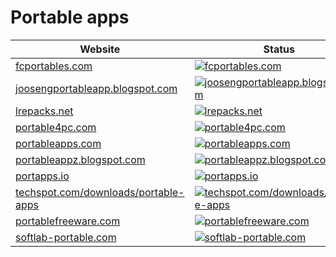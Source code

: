 # Portable apps

|Website|Status|Remark|
|-|-|-|
|[fcportables.com](https://fcportables.com/)|[![fcportables.com](https://img.shields.io/website?down_color=red&down_message=offline&up_color=green&up_message=online&url=https%3A%2F%2Ffcportables.com)](https://fcportables.com/)|-|
|[joosengportableapp.blogspot.com](https://joosengportableapp.blogspot.com/)|[![joosengportableapp.blogspot.com](https://img.shields.io/website?down_color=red&down_message=offline&up_color=green&up_message=online&url=https%3A%2F%2Fjoosengportableapp.blogspot.com)](https://joosengportableapp.blogspot.com/)|-|
|[lrepacks.net](https://lrepacks.net/)|[![lrepacks.net](https://img.shields.io/website?down_color=red&down_message=offline&up_color=green&up_message=online&url=https%3A%2F%2Flrepacks.net)](https://lrepacks.net/)|-|
|[portable4pc.com](https://portable4pc.com/)|[![portable4pc.com](https://img.shields.io/website?down_color=red&down_message=offline&up_color=green&up_message=online&url=https%3A%2F%2Fportable4pc.com)](https://portable4pc.com/)|-|
|[portableapps.com](https://portableapps.com/)|[![portableapps.com](https://img.shields.io/website?down_color=red&down_message=offline&up_color=green&up_message=online&url=https%3A%2F%2Fportableapps.com)](https://portableapps.com/)|-|
|[portableappz.blogspot.com](https://portableappz.blogspot.com/)|[![portableappz.blogspot.com](https://img.shields.io/website?down_color=red&down_message=offline&up_color=green&up_message=online&url=https%3A%2F%2Fportableappz.blogspot.com)](https://portableappz.blogspot.com/)|-|
|[portapps.io](https://portapps.io/)|[![portapps.io](https://img.shields.io/website?down_color=red&down_message=offline&up_color=green&up_message=online&url=https%3A%2F%2Fportapps.io)](https://portapps.io/)|-|
|[techspot.com/downloads/portable-apps](https://techspot.com/downloads/portable-apps/)|[![techspot.com/downloads/portable-apps](https://img.shields.io/website?down_color=red&down_message=offline&up_color=green&up_message=online&url=https%3A%2F%2Ftechspot.com/downloads/portable-apps)](https://techspot.com/downloads/portable-apps/)|-|
|[portablefreeware.com](https://portablefreeware.com/)|[![portablefreeware.com](https://img.shields.io/website?down_color=red&down_message=offline&up_color=green&up_message=online&url=https%3A%2F%2Fportablefreeware.com)](https://portablefreeware.com/)|-|
|[softlab-portable.com](https://softlab-portable.com/)|[![softlab-portable.com](https://img.shields.io/website?down_color=red&down_message=offline&up_color=green&up_message=online&url=https%3A%2F%2Fsoftlab-portable.com)](https://softlab-portable.com/)|-|